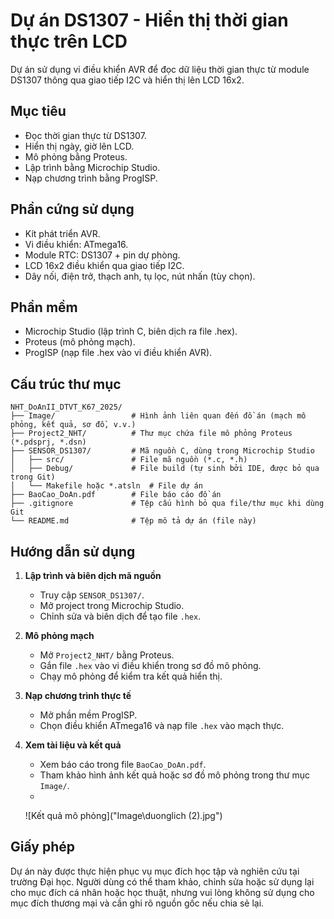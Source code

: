 # Dự án DS1307 - Hiển thị thời gian thực trên LCD

Dự án sử dụng vi điều khiển AVR để đọc dữ liệu thời gian thực từ module DS1307 thông qua giao tiếp I2C và hiển thị lên LCD 16x2.

## Mục tiêu

- Đọc thời gian thực từ DS1307.
- Hiển thị ngày, giờ lên LCD.
- Mô phỏng bằng Proteus.
- Lập trình bằng Microchip Studio.
- Nạp chương trình bằng ProgISP.

## Phần cứng sử dụng
- Kít phát triển AVR. 
- Vi điều khiển: ATmega16.
- Module RTC: DS1307 + pin dự phòng.
- LCD 16x2 điều khiển qua giao tiếp I2C.
- Dây nối, điện trở, thạch anh, tụ lọc, nút nhấn (tùy chọn).

## Phần mềm

- Microchip Studio (lập trình C, biên dịch ra file .hex).
- Proteus (mô phỏng mạch).
- ProgISP (nạp file .hex vào vi điều khiển AVR).

## Cấu trúc thư mục
```
NHT_DoAnII_DTVT_K67_2025/
├── Image/                 # Hình ảnh liên quan đến đồ án (mạch mô phỏng, kết quả, sơ đồ, v.v.)
├── Project2_NHT/          # Thư mục chứa file mô phỏng Proteus (*.pdsprj, *.dsn)
├── SENSOR_DS1307/         # Mã nguồn C, dùng trong Microchip Studio
│   ├── src/               # File mã nguồn (*.c, *.h)
│   ├── Debug/             # File build (tự sinh bởi IDE, được bỏ qua trong Git)
│   └── Makefile hoặc *.atsln  # File dự án 
├── BaoCao_DoAn.pdf        # File báo cáo đồ án
├── .gitignore             # Tệp cấu hình bỏ qua file/thư mục khi dùng Git
└── README.md              # Tệp mô tả dự án (file này)
```


## Hướng dẫn sử dụng

1. **Lập trình và biên dịch mã nguồn**
   - Truy cập `SENSOR_DS1307/`.
   - Mở project trong Microchip Studio.
   - Chỉnh sửa và biên dịch để tạo file `.hex`.

2. **Mô phỏng mạch**
   - Mở `Project2_NHT/` bằng Proteus.
   - Gắn file `.hex` vào vi điều khiển trong sơ đồ mô phỏng.
   - Chạy mô phỏng để kiểm tra kết quả hiển thị.

3. **Nạp chương trình thực tế**
   - Mở phần mềm ProgISP.
   - Chọn điều khiển ATmega16 và nạp file `.hex` vào mạch thực.

4. **Xem tài liệu và kết quả**
   - Xem báo cáo trong file `BaoCao_DoAn.pdf`.
   - Tham khảo hình ảnh kết quả hoặc sơ đồ mô phỏng trong thư mục `Image/`.
   - 
   ![Kết quả mô phỏng]("Image\duonglich (2).jpg")

## Giấy phép

Dự án này được thực hiện phục vụ mục đích học tập và nghiên cứu tại trường Đại học. Người dùng có thể tham khảo, chỉnh sửa hoặc sử dụng lại cho mục đích cá nhân hoặc học thuật, nhưng vui lòng không sử dụng cho mục đích thương mại và cần ghi rõ nguồn gốc nếu chia sẻ lại.
